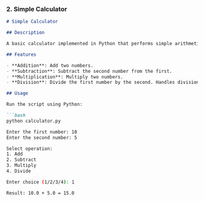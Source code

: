 
### 2. **Simple Calculator**

```markdown
# Simple Calculator

## Description

A basic calculator implemented in Python that performs simple arithmetic operations like addition, subtraction, multiplication, and division.

## Features

- **Addition**: Add two numbers.
- **Subtraction**: Subtract the second number from the first.
- **Multiplication**: Multiply two numbers.
- **Division**: Divide the first number by the second. Handles division by zero.

## Usage

Run the script using Python:

```bash
python calculator.py

Enter the first number: 10
Enter the second number: 5

Select operation:
1. Add
2. Subtract
3. Multiply
4. Divide

Enter choice (1/2/3/4): 1

Result: 10.0 + 5.0 = 15.0
